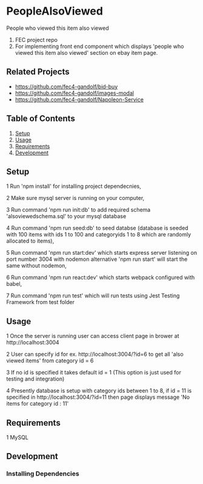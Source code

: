 # PeopleAlsoViewed
People who viewed this item also viewed

1. FEC project repo
2. For implementing front end component which displays 'people who viewed this item also viewed' section on ebay item page.

## Related Projects

  - https://github.com/fec4-gandolf/bid-buy
  - https://github.com/fec4-gandolf/images-modal
  - https://github.com/fec4-gandolf/Napoleon-Service

## Table of Contents

1. [Setup](#Setup)
1. [Usage](#Usage)
1. [Requirements](#requirements)
1. [Development](#development)

## Setup
1 Run 'npm install' for installing project dependecnies,

2 Make sure mysql server is running on your computer,

3 Run command 'npm run init:db' to add required schema 'alsoviewedschema.sql' to your mysql
database

4 Run command 'npm run seed:db' to seed databse (database is seeded with 100 items with ids 1 to 100 and categoryids 1 to 8 which are randomly allocated to items),

5 Run command 'npm run start:dev' which starts express server listening on port number 3004 with nodemon alternative 'npm run start' will start the same without nodemon,

6 Run command 'npm run react:dev' which starts webpack configured with babel,

7 Run command 'npm run test' which will run tests using Jest Testing Framework from test folder

## Usage
1 Once the server is running user can access client page in brower at http://localhost:3004

2 User can specify id for ex. http://localhost:3004/?id=6 to get all 'also viewed items' from category id = 6

3 If no id is specified it takes default id = 1 (This option is just used for testing and integration)

4 Presently database is setup with category ids between 1 to 8, if id = 11 is specified in http://localhost:3004/?id=11 then page displays message 'No items for category id : 11'

## Requirements
1 MySQL

## Development

### Installing Dependencies

